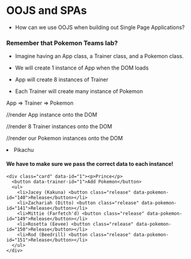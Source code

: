 # OOJS and SPAs
- How can we use OOJS when building out Single Page Applications?

### Remember that Pokemon Teams lab?
- Imagine having an App class, a Trainer class, and a Pokemon class.

- We will create 1 instance of App when the DOM loads
- App will create 8 instances of Trainer
- Each Trainer will create many instance of Pokemon

App => Trainer => Pokemon

//render App instance onto the DOM 
<main></main>

//render 8 Trainer instances onto the DOM
<div class="card"></div>

//render our Pokemon instances onto the DOM
<li>Pikachu</li>

#### We have to make sure we pass the correct data to each instance!

```
<div class="card" data-id="1"><p>Prince</p>
  <button data-trainer-id="1">Add Pokemon</button>
  <ul>
    <li>Jacey (Kakuna) <button class="release" data-pokemon-id="140">Release</button></li>
    <li>Zachariah (Ditto) <button class="release" data-pokemon-id="141">Release</button></li>
    <li>Mittie (Farfetch'd) <button class="release" data-pokemon-id="149">Release</button></li>
    <li>Rosetta (Eevee) <button class="release" data-pokemon-id="150">Release</button></li>
    <li>Rod (Beedrill) <button class="release" data-pokemon-id="151">Release</button></li>
  </ul>
</div>
```
